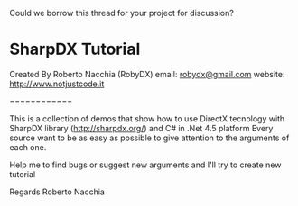 Could we borrow this thread for your project for discussion?



SharpDX Tutorial
============
Created By Roberto Nacchia (RobyDX)
email: robydx@gmail.com
website: http://www.notjustcode.it

============

This is a collection of demos that show how to use DirectX tecnology with SharpDX library (http://sharpdx.org/) and C# in .Net 4.5 platform 
Every source want to be as easy as possible to give attention to the arguments of each one.

Help me to find bugs or suggest new arguments and I'll try to create new tutorial

Regards
Roberto Nacchia
